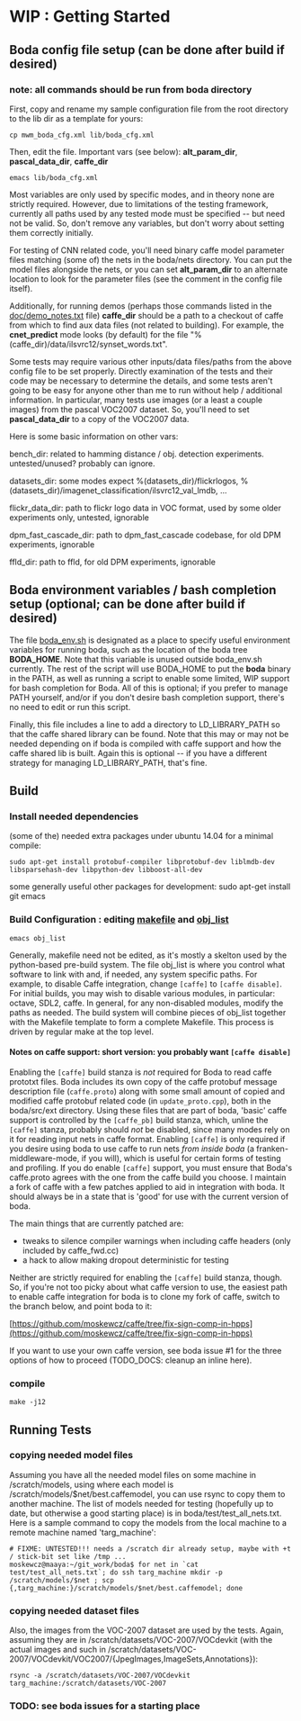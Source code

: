 # WIP : Getting Started

## Boda config file setup (can be done after build if desired)
### note: all commands should be run from boda directory 

First, copy and rename my sample configuration file from the root directory to the lib dir as a template for yours:

    cp mwm_boda_cfg.xml lib/boda_cfg.xml

Then, edit the file. Important vars (see below): **alt_param_dir**, **pascal_data_dir**, **caffe_dir**

    emacs lib/boda_cfg.xml

Most variables are only used by specific modes, and in theory none are strictly required. However, due to limitations of the testing framework, currently all paths used by any tested mode must be specified -- but need not be valid. So, don't remove any variables, but don't worry about setting them correctly initially. 

For testing of CNN related code, you'll need binary caffe model parameter files matching (some of) the nets in the boda/nets directory. You can put the model files alongside the nets, or you can set **alt_param_dir** to an alternate location to look for the parameter files (see the comment in the config file itself).

Additionally, for running demos (perhaps those commands listed in the [doc/demo_notes.txt](doc/demo_notes.txt) file) **caffe_dir** should be a path to a checkout of caffe from which to find aux data files (not related to building). For example, the **cnet_predict** mode looks (by default) for the file "%(caffe_dir)/data/ilsvrc12/synset_words.txt".

Some tests may require various other inputs/data files/paths from the above config file to be set properly. Directly examination of the tests and their code may be necessary to determine the details, and some tests aren't going to be easy for anyone other than me to run without help / additional information. In particular, many tests use images (or a least a couple images) from the pascal VOC2007 dataset. So, you'll need to set **pascal_data_dir** to a copy of the VOC2007 data.

Here is some basic information on other vars:

bench_dir: related to hamming distance / obj. detection experiments. untested/unused? probably can ignore.

datasets_dir: some modes expect %(datasets_dir)/flickrlogos, %(datasets_dir)/imagenet_classification/ilsvrc12_val_lmdb, ...

flickr_data_dir: path to flickr logo data in VOC format, used by some older experiments only, untested, ignorable

dpm_fast_cascade_dir: path to dpm_fast_cascade codebase, for old DPM experiments, ignorable

ffld_dir: path to ffld, for old DPM experiments, ignorable

## Boda environment variables / bash completion setup (optional; can be done after build if desired)

The file [boda_env.sh](boda_env.sh) is designated as a place to specify useful environment variables for running boda, such as the location of the boda tree **BODA_HOME**. Note that this variable is unused outside boda_env.sh currently. The rest of the script will use BODA_HOME to put the **boda** binary in the PATH, as well as running a script to enable some limited, WIP support for bash completion for Boda. All of this is optional; if you prefer to manage PATH yourself, and/or if you don't desire bash completion support, there's no need to edit or run this script.

Finally, this file includes a line to add a directory to LD_LIBRARY_PATH so that the caffe shared library can be found. Note that this may or may not be needed depending on if boda is compiled with caffe support and how the caffe shared lib is built. Again this is optional -- if you have a different strategy for managing LD_LIBRARY_PATH, that's fine.

## Build

### Install needed dependencies

(some of the) needed extra packages under ubuntu 14.04 for a minimal compile:

    sudo apt-get install protobuf-compiler libprotobuf-dev liblmdb-dev libsparsehash-dev libpython-dev libboost-all-dev

some generally useful other packages for development:
    sudo apt-get install git emacs


### Build Configuration : editing [makefile](makefile) and [obj_list](obj_list)

    emacs obj_list

Generally, makefile need not be edited, as it's mostly a skelton used by the python-based pre-build system.
The file obj_list is where you control what software to link with and, if needed, any system specific paths. 
For example, to disable Caffe integration, change `[caffe]` to `[caffe disable]`. 
For initial builds, you may wish to disable various modules, in particular: octave, SDL2, caffe.
In general, for any non-disabled modules, modify the paths as needed. 
The build system will combine pieces of obj_list together with the Makefile template to form a complete Makefile.
This process is driven by regular make at the top level.

#### Notes on caffe support: short version: you probably want `[caffe disable]`

Enabling the `[caffe]` build stanza is *not* required for Boda to read caffe prototxt files.
Boda includes its own copy of the caffe protobuf message description file (`caffe.proto`) along with some small amount of copied and modified caffe protobuf related code (in `update_proto.cpp`), both in the boda/src/ext directory.
Using these files that are part of boda, 'basic' caffe support is controlled by the `[caffe_pb]` build stanza, which, unline the `[caffe]` stanza, probably should *not* be disabled, since many modes rely on it for reading input nets in caffe format.
Enabling `[caffe]` is only required if you desire using boda to use caffe to run nets *from inside boda* (a franken-middleware-mode, if you will), which is useful for certain forms of testing and profiling.
If you do enable `[caffe]` support, you must ensure that Boda's caffe.proto agrees with the one from the caffe build you choose.
I maintain a fork of caffe with a few patches applied to aid in integration with boda.
It should always be in a state that is 'good' for use with the current version of boda.

The main things that are currently patched are:
- tweaks to silence compiler warnings when including caffe headers (only included by caffe_fwd.cc)
- a hack to allow making dropout deterministic for testing

Neither are strictly required for enabling the `[caffe]` build stanza, though.
So, if you're not too picky about what caffe version to use, the easiest path to enable caffe integration for boda is to clone my fork of caffe, switch to the branch below, and point boda to it:

[https://github.com/moskewcz/caffe/tree/fix-sign-comp-in-hpps](https://github.com/moskewcz/caffe/tree/fix-sign-comp-in-hpps)

If you want to use your own caffe version, see boda issue #1 for the three options of how to proceed (TODO_DOCS: cleanup an inline here).

### compile

    make -j12

## Running Tests

### copying needed model files

Assuming you have all the needed model files on some machine in /scratch/models, using where each model is /scratch/models/$net/best.caffemodel, you can use rsync to copy them to another machine. The list of models needed for testing (hopefully up to date, but otherwise a good starting place) is in boda/test/test_all_nets.txt. Here is a sample command to copy the models from the local machine to a remote machine named 'targ_machine':

    # FIXME: UNTESTED!!! needs a /scratch dir already setup, maybe with +t / stick-bit set like /tmp ...
    moskewcz@maaya:~/git_work/boda$ for net in `cat test/test_all_nets.txt`; do ssh targ_machine mkdir -p /scratch/models/$net ; scp {,targ_machine:}/scratch/models/$net/best.caffemodel; done

### copying needed dataset files

Also, the images from the VOC-2007 dataset are used by the tests. Again, assuming they are in /scratch/datasets/VOC-2007/VOCdevkit (with the actual images and such in /scratch/datasets/VOC-2007/VOCdevkit/VOC2007/{JpegImages,ImageSets,Annotations}):

    rsync -a /scratch/datasets/VOC-2007/VOCdevkit targ_machine:/scratch/datasets/VOC-2007

### TODO: see boda issues for a starting place







